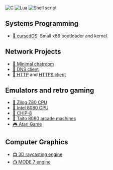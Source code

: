 ![C](https://img.shields.io/badge/C-00599C?style=for-the-badge&logo=c&logoColor=white)
![Lua](https://img.shields.io/badge/Lua-2C2D72?style=for-the-badge&logo=lua&logoColor=white)
![Shell script](https://img.shields.io/badge/Shell_Script-121011?style=for-the-badge&logo=gnu-bash&logoColor=white)

## Systems Programming

- [:dvd: cursedOS](https://github.com/blr-ophon/qrsedOS): Small x86 bootloader and kernel. 

## Network Projects

- [:speech_balloon: Minimal chatroom](https://github.com/blr-ophon/minimal_chatroom) 
- [:speech_balloon: DNS client](https://github.com/blr-ophon/DNSquery)
- [:speech_balloon: HTTP](https://github.com/blr-ophon/min_httpclient) and [ HTTPS client](https://github.com/blr-ophon/min_httpsclient)

## Emulators and retro gaming

- [:floppy_disk: Zilog Z80 CPU](https://github.com/blr-ophon/z80nemu)
- [:floppy_disk: Intel 8080 CPU](https://github.com/blr-ophon/8080nemu)
- [:floppy_disk: CHIP-8](https://github.com/blr-ophon/nchip8D)
- [:space_invader: Taito 8080 arcade machines](https://github.com/blr-ophon/ntaito8080)
- [:video_game: Atari Game](https://github.com/blr-ophon/Kbean_atari) 

## Computer Graphics

- [:tv: 3D raycasting engine](https://github.com/blr-ophon/simple3DRC)
- [:tv: MODE 7 engine](https://github.com/blr-ophon/simpleM7)

